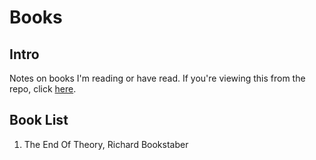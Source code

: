 # Books
## Intro
Notes on books I'm reading or have read.
If you're viewing this from the repo, click [here](https://ejjaffe.github.io/ejaffe-books/).

## Book List
1. The End Of Theory, Richard Bookstaber
